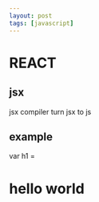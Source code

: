 ```yaml
---
layout: post
tags: [javascript]
---
```

# REACT

## jsx
jsx compiler turn jsx to js

## example
var h1 = <h1>hello world</h>
